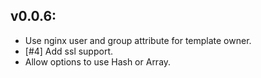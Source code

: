 ## v0.0.6:

* Use nginx user and group attribute for template owner.
* [#4] Add ssl support.
* Allow options to use Hash or Array.